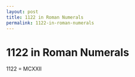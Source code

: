 ```yaml
---
layout: post
title: 1122 in Roman Numerals
permalink: 1122-in-roman-numerals
---
```


# 1122 in Roman Numerals

1122 = MCXXII
